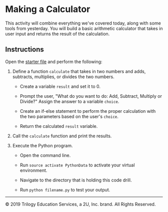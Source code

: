 # Making a Calculator

This activity will combine everything we've covered today, along with some tools from yesterday. You will build a basic arithmetic calculator that takes in user input and returns the result of the calculation. 

## Instructions

Open the [starter file](Unsolved/python-calculator-01.py) and perform the following:

1. Define a function `calculate` that takes in two numbers and adds, subtracts, multiplies, or divides the two numbers.

    * Create a variable `result` and set it to 0.

    * Prompt the user, "What do you want to do: Add, Subtract, Multiply or Divide?" Assign the answer to a variable `choice`.

    * Create an if-else statement to perform the proper calculation with the two parameters based on the user's `choice`.

    * Return the calculated `result` variable.

2. Call the `calculate` function and print the results.

3. Execute the Python program.

    * Open the command line.

    * Run `source activate PythonData` to activate your virtual environment.

    * Navigate to the directory that is holding this code drill.

    * Run `python filename.py` to test your output.

---

© 2019 Trilogy Education Services, a 2U, Inc. brand. All Rights Reserved.
